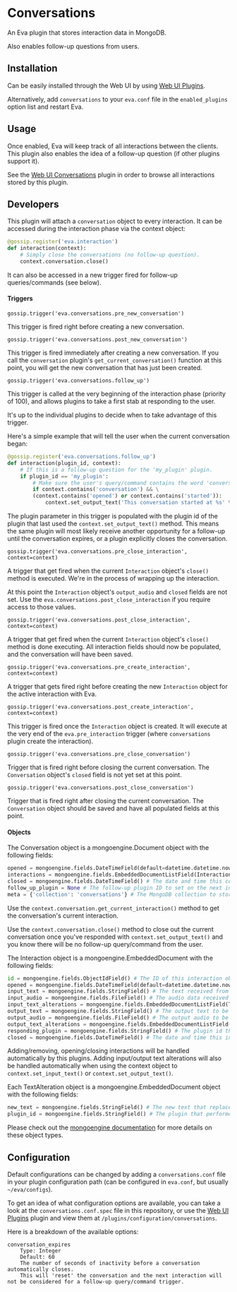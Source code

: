 Conversations
=============

An Eva plugin that stores interaction data in MongoDB.

Also enables follow-up questions from users.

## Installation

Can be easily installed through the Web UI by using [Web UI Plugins](https://github.com/edouardpoitras/eva-web-ui-plugins).

Alternatively, add `conversations` to your `eva.conf` file in the `enabled_plugins` option list and restart Eva.

## Usage

Once enabled, Eva will keep track of all interactions between the clients.
This plugin also enables the idea of a follow-up question (if other plugins support it).

See the [Web UI Conversations](https://github.com/edouardpoitras/eva-web-ui-conversations) plugin in order to browse all interactions stored by this plugin.

## Developers

This plugin will attach a `conversation` object to every interaction.
It can be accessed during the interaction phase via the context object:

```python
@gossip.register('eva.interaction')
def interaction(context):
    # Simply close the conversations (no follow-up question).
    context.conversation.close()
```

It can also be accessed in a new trigger fired for follow-up queries/commands (see below).

#### Triggers

`gossip.trigger('eva.conversations.pre_new_conversation')`

This trigger is fired right before creating a new conversation.

`gossip.trigger('eva.conversations.post_new_conversation')`

This trigger is fired immediately after creating a new conversation.
If you call the `conversation` plugin's `get_current_conversation()` function at this point, you will get the new conversation that has just been created.

`gossip.trigger('eva.conversations.follow_up')`

This trigger is called at the very beginning of the interaction phase (priority of 100), and allows plugins to take a first stab at responding to the user.

It's up to the individual plugins to decide when to take advantage of this trigger.

Here's a simple example that will tell the user when the current conversation began:

```python
@gossip.register('eva.conversations.follow_up')
def interaction(plugin_id, context):
    # If this is a follow-up question for the 'my_plugin' plugin.
    if plugin_id == 'my_plugin':
        # Make sure the user's query/command contains the word 'conversation' and either 'opened' or 'started'.
        if context.contains('conversation') && \
        (context.contains('opened') or context.contains('started')):
            context.set_output_text('This conversation started at %s' %context.conversation.opened)
```

The plugin parameter in this trigger is populated with the plugin id of the plugin that last used the `context.set_output_text()` method.
This means the same plugin will most likely receive another opportunity for a follow-up until the conversation expires, or a plugin explicitly closes the conversation.

`gossip.trigger('eva.conversations.pre_close_interaction', context=context)`

A trigger that get fired when the current `Interaction` object's `close()` method is executed. We're in the process of wrapping up the interaction.

At this point the `Interaction` object's `output_audio` and `closed` fields are not set. Use the `eva.conversations.post_close_interaction` if you require access to those values.

`gossip.trigger('eva.conversations.post_close_interaction', context=context)`

A trigger that get fired when the current `Interaction` object's `close()` method is done executing. All interaction fields should now be populated, and the conversation will have been saved.

`gossip.trigger('eva.conversations.pre_create_interaction', context=context)`

A trigger that gets fired right before creating the new `Interaction` object for the active interaction with Eva.

`gossip.trigger('eva.conversations.post_create_interaction', context=context)`

This trigger is fired once the `Interaction` object is created. It will execute at the very end of the `eva.pre_interaction` trigger (where `conversations` plugin create the interaction).

`gossip.trigger('eva.conversations.pre_close_conversation')`

Trigger that is fired right before closing the current conversation.
The `Conversation` object's `closed` field is not yet set at this point.

`gossip.trigger('eva.conversations.post_close_conversation')`

Trigger that is fired right after closing the current conversation.
The `Conversation` object should be saved and have all populated fields at this point.

#### Objects

The Conversation object is a mongoengine.Document object with the following fields:

```python
opened = mongoengine.fields.DateTimeField(default=datetime.datetime.now) # The date and time this converstaion was opened.
interactions = mongoengine.fields.EmbeddedDocumentListField(Interaction) # The list of Interactions in this conversation.
closed = mongoengine.fields.DateTimeField() # The date and time this conversation was closed.
follow_up_plugin = None # The follow-up plugin ID to set on the next interaction.
meta = {'collection': 'conversations'} # The MongoDB collection to store conversation data.
```

Use the `context.conversation.get_current_interaction()` method to get the conversation's current interaction.

Use the `context.conversation.close()` method to close out the current conversation once you've responded with `context.set_output_text()` and you know there will be no follow-up query/command from the user.

The Interaction object is a mongoengine.EmbeddedDocument with the following fields:

```python
id = mongoengine.fields.ObjectIdField() # The ID of this interaction object.
opened = mongoengine.fields.DateTimeField(default=datetime.datetime.now) # The date and time this interaction was opened.
input_text = mongoengine.fields.StringField() # The text received from the client.
input_audio = mongoengine.fields.FileField() # The audio data received from the client.
input_text_alterations = mongoengine.fields.EmbeddedDocumentListField(TextAlteration) # Alterations performed by plugins on the input_text.
output_text = mongoengine.fields.StringField() # The output text to be sent to the clients as a response.
output_audio = mongoengine.fields.FileField() # The output audio to be sent to the clients as a response.
output_text_alterations = mongoengine.fields.EmbeddedDocumentListField(TextAlteration) # Alterations performed by the plugins on the output_text.
responding_plugin = mongoengine.fields.StringField() # The plugin id that responded to this query/command.
closed = mongoengine.fields.DateTimeField() # The date and time this interaction was closed.
```

Adding/removing, opening/closing interactions will be handled automatically by this plugins.
Adding input/output text alterations will also be handled automatically when using the context object to `context.set_input_text()` or `context.set_output_text()`.

Each TextAlteration object is a mongoengine.EmbeddedDocument object with the following fields:

```python
new_text = mongoengine.fields.StringField() # The new text that replaced the old interaction text.
plugin_id = mongoengine.fields.StringField() # The plugin that performed the text alteration.
```

Please check out the [mongoengine documentation](http://docs.mongoengine.org/) for more details on these object types.

## Configuration

Default configurations can be changed by adding a `conversations.conf` file in your plugin configuration path (can be configured in `eva.conf`, but usually `~/eva/configs`).

To get an idea of what configuration options are available, you can take a look at the `conversations.conf.spec` file in this repository, or use the [Web UI Plugins](https://github.com/edouardpoitras/eva-web-ui-plugins) plugin and view them at `/plugins/configuration/conversations`.

Here is a breakdown of the available options:

    conversation_expires
        Type: Integer
        Default: 60
        The number of seconds of inactivity before a conversation automatically closes.
        This will 'reset' the conversation and the next interaction will not be considered for a follow-up query/command trigger.
